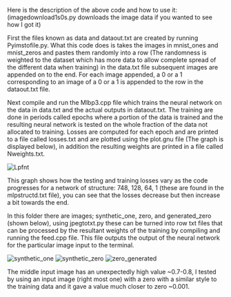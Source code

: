 Here is the description of the above code and how to use it:
(imagedownload1s0s.py downloads the image data if you wanted to see how I got it)

First the files known as data and dataout.txt are created by running Pyimstofile.py. What this code does is takes the images in mnist_ones and mnist_zeros and pastes them randomly into a row (The randomness is weighted to the dataset which has more data to allow complete spread of the different data when training) in the data.txt file subsequent images are appended on to the end. For each image appended, a 0 or a 1 corresponding to an image of a 0 or a 1 is appended to the row in the dataout.txt file.

Next compile and run the Mlbp3.cpp file which trains the neural network on the data in data.txt and the actual outputs in dataout.txt. The training are done in periods called epochs where a portion of the data is trained and the resulting neural network is tested on the whole fraction of the data not allocated to training. Losses are computed for each epoch and are printed to a file called losses.txt and are plotted using the plot.gnu file (The graph is displayed below), in addition the resulting weights are printed in a file called Nweights.txt.

![Lpfnt](https://github.com/user-attachments/assets/bb01b243-1706-4880-898f-7550d3a9ee94)

This graph shows how the testing and training losses vary as the code progresses for a network of structure: 748, 128, 64, 1 (these are found in the mlpstructd.txt file), you can see that the losses decrease but then increase a bit towards the end.

In this folder there are images; synthetic_one, zero, and generated_zero (shown below), using jpegtotxt.py these can be turned into row txt files that can be processed by the resultant weights of the training by compiling and running the feed.cpp file. This file outputs the output of the neural network for the particular image input to the terminal.

![synthetic_one](https://github.com/user-attachments/assets/a4a7efa7-4304-45c7-8b5d-d5fdadfa4414)
![synthetic_zero](https://github.com/user-attachments/assets/6fe8ee39-e9c2-4ceb-a30c-0058a179d791)
![zero_generated](https://github.com/user-attachments/assets/3182a1b7-c419-41b2-8e5e-1f2698ddaebb)

The middle input image has an unexpectedly high value ~0.7-0.8, I tested by using an input image (right most one) with a zero with a similar style to the training data and it gave a value much closer to zero ~0.001.

